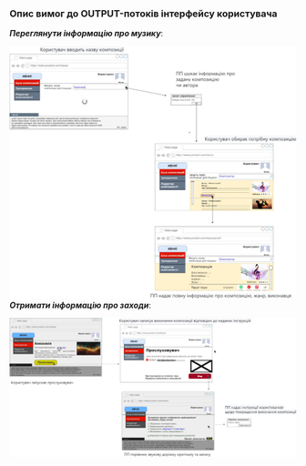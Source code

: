 ### Опис вимог до OUTPUT-потоків інтерфейсу користувача
***Переглянути інформацію про музику***:

![Картинку не знайдено](https://github.com/oleksandrblazhko/ai202-matnenko/blob/ai202-matnenko_with_laboratory_work_3/1.4-FuncNonFuncRequirements/1.4.4-NFRUserInterfaceOUTPUT/NFR1.jpg)  
***Отримати інформацію про заходи***:

![Картинку не знайдено](https://github.com/oleksandrblazhko/ai202-matnenko/blob/ai202-matnenko_with_laboratory_work_3/1.4-FuncNonFuncRequirements/1.4.4-NFRUserInterfaceOUTPUT/NFR2.jpg)
